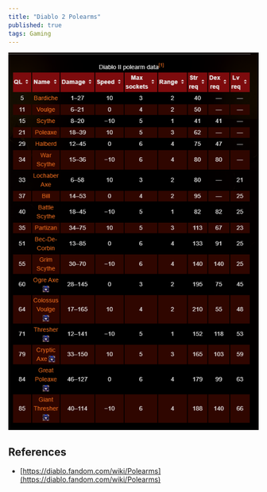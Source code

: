 ```yaml
---
title: "Diablo 2 Polearms"
published: true
tags: Gaming
---
```


![Diablo 2 Polearms](../../assets/Diablo2-polearms.PNG)

## References

- [https://diablo.fandom.com/wiki/Polearms](https://diablo.fandom.com/wiki/Polearms)